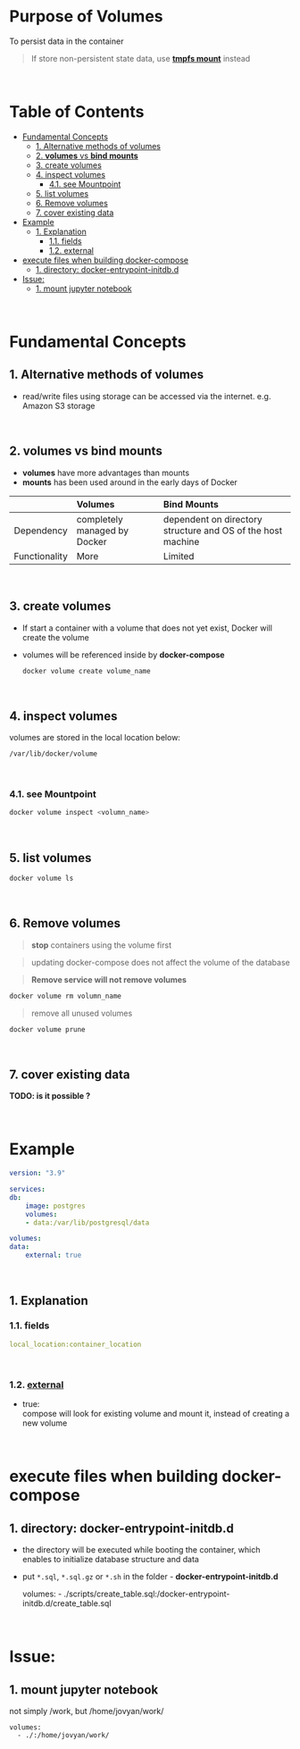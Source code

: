 <!-- omit in toc -->
# Purpose of Volumes
To persist data in the container

>If store non-persistent state data, use [**tmpfs mount**](https://docs.docker.com/storage/tmpfs/) instead

<br />

<!-- omit in toc -->
# Table of Contents
- [Fundamental Concepts](#fundamental-concepts)
  - [1. Alternative methods of volumes](#1-alternative-methods-of-volumes)
  - [2. **volumes** vs **bind mounts**](#2-volumes-vs-bind-mounts)
  - [3. create volumes](#3-create-volumes)
  - [4. inspect volumes](#4-inspect-volumes)
    - [4.1. see Mountpoint](#41-see-mountpoint)
  - [5. list volumes](#5-list-volumes)
  - [6. Remove volumes](#6-remove-volumes)
  - [7. cover existing data](#7-cover-existing-data)
- [Example](#example)
  - [1. Explanation](#1-explanation)
    - [1.1. fields](#11-fields)
    - [1.2. external](#12-external)
- [execute files when building docker-compose](#execute-files-when-building-docker-compose)
  - [1. directory: docker-entrypoint-initdb.d](#1-directory-docker-entrypoint-initdbd)
- [Issue:](#issue)
  - [1. mount jupyter notebook](#1-mount-jupyter-notebook)

<br />

# Fundamental Concepts

## 1. Alternative methods of volumes
* read/write files using storage can be accessed via the internet. e.g. Amazon S3 storage

<br />

## 2. **volumes** vs **bind mounts**
  * **volumes** have more advantages than mounts
  * **mounts** has been used around in the early days of Docker
  
||Volumes|Bind Mounts|
|:---:|:---|:---|
|Dependency|completely managed by Docker| dependent on directory structure and OS of the host machine|
|Functionality| More| Limited|

<br />

## 3. create volumes
* If start a container with a volume that does not yet exist, Docker will create the volume
* volumes will be referenced inside by **docker-compose**


  ```sh
  docker volume create volume_name
  ```

<br />

## 4. inspect volumes
volumes are stored in the local location below:

  ```sh
  /var/lib/docker/volume
  ```

<br />

### 4.1. see Mountpoint
  ```sh
  docker volume inspect <volumn_name>
  ```

<br />

## 5. list volumes
  
  ```sh
  docker volume ls
  ```

<br />

## 6. Remove volumes
> **stop** containers using the volume first

> updating docker-compose does not affect the volume of the database

> **Remove service will not remove volumes**

  ```sh
  docker volume rm volumn_name
  ```

> remove all unused volumes

  ```sh
  docker volume prune
  ```

<br />

## 7. cover existing data
**TODO: is it possible ?**

<br />

# Example
  ```yml
  version: "3.9"

  services:
  db:
      image: postgres
      volumes:
      - data:/var/lib/postgresql/data

  volumes:
  data:
      external: true
  ```

<br />

## 1. Explanation

### 1.1. fields

  ```yml
  local_location:container_location
  ```

<br />

### 1.2. [external](https://docs.docker.com/compose/compose-file/compose-file-v3/#external:~:text=%3A/docker/example%22-,external,-%F0%9F%94%97)
* true:<br />
  compose will look for existing volume and mount it, instead of creating a new volume

<br />

# execute files when building docker-compose 

## 1. directory: docker-entrypoint-initdb.d
* the directory will be executed while booting the container, which enables to initialize database structure and data
* put `*.sql`, `*.sql.gz` or `*.sh` in the folder - **docker-entrypoint-initdb.d**

    volumes:
          - ./scripts/create_table.sql:/docker-entrypoint-initdb.d/create_table.sql

<br />

# Issue:

## 1. mount jupyter notebook
not simply /work, but /home/jovyan/work/

    volumes:
      - ./:/home/jovyan/work/